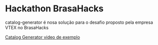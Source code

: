 # Hackathon BrasaHacks

catalog-generator é nosa solução para o desafio proposto pela empresa VTEX no BrasaHacks

[Catalog Generator video de exemplo](https://www.youtube.com/watch?v=ESBuMXPt2LE)
